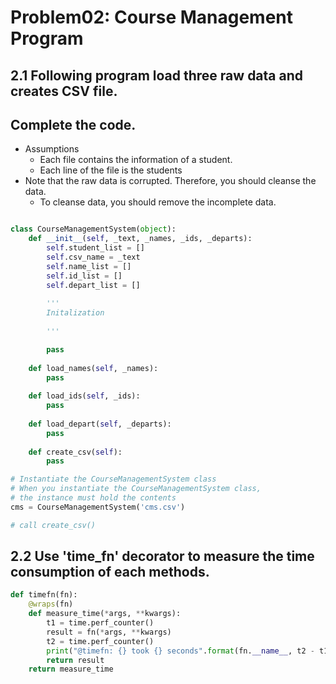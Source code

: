 Problem02: Course Management Program
=============
## 2.1 Following program load three raw data and creates CSV file. 
## Complete the code.

* Assumptions
  * Each file contains the information of a student. 
  * Each line of the file is the students
* Note that the raw data is corrupted. Therefore, you should cleanse the data. 
  * To cleanse data, you should remove the incomplete data. 

```python

class CourseManagementSystem(object):
	def __init__(self, _text, _names, _ids, _departs):
		self.student_list = []
		self.csv_name = _text
		self.name_list = []
		self.id_list = []
		self.depart_list = []
		
		'''
		Initalization	
		
		'''

		pass
	
	def load_names(self, _names):
		pass
	
	def load_ids(self, _ids):
		pass
	
	def load_depart(self, _departs):
		pass
	
	def create_csv(self):
		pass

# Instantiate the CourseManagementSystem class
# When you instantiate the CourseManagementSystem class, 
# the instance must hold the contents
cms = CourseManagementSystem('cms.csv')

# call create_csv()

```

## 2.2 Use 'time_fn' decorator to measure the time consumption of each methods.

```python
def timefn(fn):
    @wraps(fn)
    def measure_time(*args, **kwargs):
        t1 = time.perf_counter()
        result = fn(*args, **kwargs)
        t2 = time.perf_counter()
        print("@timefn: {} took {} seconds".format(fn.__name__, t2 - t1))
        return result
    return measure_time
```